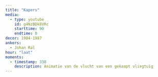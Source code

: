 ```yaml
---
title: "Kapers"
media:
  - type: youtube
    id: g4NzBDk8VRc
    starttime: 90
    endtime: 0
decor: 1984-1987
ankers:
  - Johan Ral
hour: "laat"
moments:
  - timestamp: 338
    description: Animatie van de vlucht van een gekaapt vliegtuig
---
```

